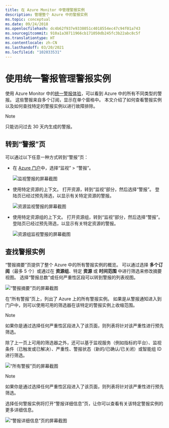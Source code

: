 ```yaml
---
title: 在 Azure Monitor 中管理警报实例
description: 管理整个 Azure 中的警报实例
ms.topic: conceptual
ms.date: 09/24/2018
ms.openlocfilehash: dc4b62f937e9338051c4018554ec47c94f01a743
ms.sourcegitcommit: 910a1a38711966cb171050db245fc3b22abc8c5f
ms.translationtype: HT
ms.contentlocale: zh-CN
ms.lasthandoff: 03/20/2021
ms.locfileid: "102033531"
---
```

# <a name="manage-alert-instances-with-unified-alerts"></a>使用统一警报管理警报实例

使用 Azure Monitor 中的[统一警报体验](./alerts-overview.md)，可以看到 Azure 中的所有不同类型的警报。 这些警报来自多个订阅，显示在单个窗格中。 本文介绍了如何查看警报实例以及如何查找特定的警报实例以进行故障排除。

> [!NOTE]
> 只能访问过去 30 天内生成的警报。

## <a name="go-to-the-alerts-page"></a>转到“警报”页

可以通过以下任意一种方式转到“警报”页：

- 在 [Azure 门户](https://portal.azure.com/)中，选择“监视” > “警报”。   

     ![监视警报的屏幕截图](media/alerts-managing-alert-instances/monitoring-alerts-managing-alert-instances-toc.jpg)
  
- 使用特定资源的上下文。 打开资源，转到“监视”部分，然后选择“警报”。 登陆页已经过预先筛选，以显示有关特定资源的警报。

     ![资源监视警报的屏幕截图](media/alerts-managing-alert-instances/alert-resource.JPG)

- 使用特定资源组的上下文。 打开资源组，转到“监视”部分，然后选择“警报”。 登陆页已经过预先筛选，以显示有关特定资源的警报。    

     ![资源组监视警报的屏幕截图](media/alerts-managing-alert-instances/alert-rg.JPG)

## <a name="find-alert-instances"></a>查找警报实例

“警报摘要”页提供了整个 Azure 中的所有警报实例的概览。 可以通过选择 **多个订阅**（最多 5 个）或通过在 **资源组**、特定 **资源** 或 **时间范围** 中进行筛选来修改摘要视图。 选择“警报总数”或任何严重性区段可以转到警报的列表视图。     

![“警报摘要”页的屏幕截图](media/alerts-managing-alert-instances/alerts-summary.jpg)
 
在“所有警报”页上，列出了 Azure 上的所有警报实例。 如果是从警报通知进入到门户中，则可以使用可用的筛选器在该特定的警报实例上收缩范围。

> [!NOTE]
> 如果你是通过选择任何严重性区段进入了该页面，则列表将针对该严重性进行预先筛选。

除了上一页上可用的筛选器之外，还可以基于监视服务（例如指标的平台）、监视条件（已触发或已解决）、严重性、警报状态（新的/已确认/已关闭）或智能组 ID 进行筛选。

![“所有警报”页的屏幕截图](media/alerts-managing-alert-instances/all-alerts.jpg)

> [!NOTE]
> 如果你是通过选择任何严重性区段进入了该页面，则列表将针对该严重性进行预先筛选。

选择任何警报实例将打开“警报详细信息”页，让你可以查看有关该特定警报实例的更多详细信息。   

![“警报详细信息”页的屏幕截图](media/alerts-managing-alert-instances/alert-details.jpg)